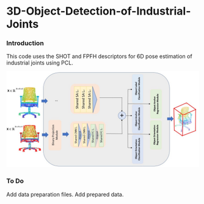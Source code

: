 # 3D-Object-Detection-of-Industrial-Joints

### Introduction
This code uses the SHOT and FPFH descriptors for 6D pose estimation of industrial joints using PCL.

![prediction example](https://github.com/Merium88/EPN-SUNRGBD/blob/master/doc/method.jpg)

### To Do
Add data preparation files.
Add prepared data.
